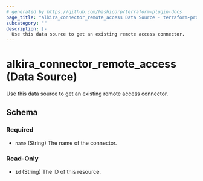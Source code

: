 ```yaml
---
# generated by https://github.com/hashicorp/terraform-plugin-docs
page_title: "alkira_connector_remote_access Data Source - terraform-provider-alkira"
subcategory: ""
description: |-
  Use this data source to get an existing remote access connector.
---
```


# alkira_connector_remote_access (Data Source)

Use this data source to get an existing remote access connector.



<!-- schema generated by tfplugindocs -->
## Schema

### Required

- `name` (String) The name of the connector.

### Read-Only

- `id` (String) The ID of this resource.
